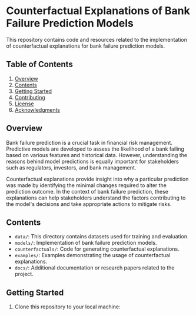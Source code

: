 # Counterfactual Explanations of Bank Failure Prediction Models

This repository contains code and resources related to the implementation of counterfactual explanations for bank failure prediction models.

## Table of Contents

1. [Overview](#overview)
2. [Contents](#contents)
3. [Getting Started](#getting-started)
4. [Contributing](#contributing)
5. [License](#license)
6. [Acknowledgments](#acknowledgments)


## Overview <a name="overview"></a>

Bank failure prediction is a crucial task in financial risk management. Predictive models are developed to assess the likelihood of a bank failing based on various features and historical data. However, understanding the reasons behind model predictions is equally important for stakeholders such as regulators, investors, and bank management.

Counterfactual explanations provide insight into why a particular prediction was made by identifying the minimal changes required to alter the prediction outcome. In the context of bank failure prediction, these explanations can help stakeholders understand the factors contributing to the model's decisions and take appropriate actions to mitigate risks.





## Contents

- `data/`: This directory contains datasets used for training and evaluation.
- `models/`: Implementation of bank failure prediction models.
- `counterfactuals/`: Code for generating counterfactual explanations.
- `examples/`: Examples demonstrating the usage of counterfactual explanations.
- `docs/`: Additional documentation or research papers related to the project.

## Getting Started

1. Clone this repository to your local machine:
